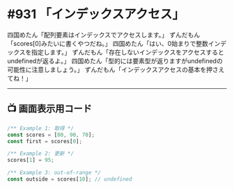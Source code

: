 # #931 「インデックスアクセス」

四国めたん「配列要素はインデックスでアクセスします。」
ずんだもん「scores[0]みたいに書くやつだね。」
四国めたん「はい、0始まりで整数インデックスを指定します。」
ずんだもん「存在しないインデックスをアクセスするとundefinedが返るよ。」
四国めたん「型的には要素型が返りますがundefinedの可能性に注意しましょう。」
ずんだもん「インデックスアクセスの基本を押さえてね！」

---

## 📺 画面表示用コード

```typescript
/** Example 1: 取得 */
const scores = [80, 90, 70];
const first = scores[0];

/** Example 2: 更新 */
scores[1] = 95;

/** Example 3: out-of-range */
const outside = scores[10]; // undefined
```
